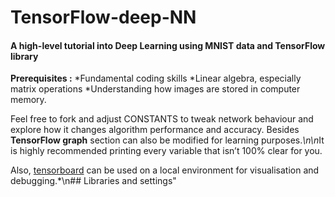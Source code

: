# TensorFlow-deep-NN

#### A high-level tutorial into Deep Learning using MNIST data and TensorFlow library 
**Prerequisites :**
*Fundamental coding skills
*Linear algebra, especially matrix operations
*Understanding how images are stored in computer memory.

Feel free to fork and adjust CONSTANTS to tweak network behaviour and explore how it changes algorithm performance and accuracy. Besides **TensorFlow graph** section can also be modified for learning purposes.*\n\n*It is highly recommended printing every variable that isn’t 100% clear for you. 

Also, [tensorboard](https://www.tensorflow.org/versions/master/how_tos/summaries_and_tensorboard/index.html) can be used on a local environment for visualisation and debugging.*\n## Libraries and settings"
